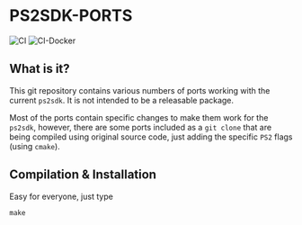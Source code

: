 # PS2SDK-PORTS

![CI](https://github.com/ps2dev/ps2sdk-ports/workflows/CI/badge.svg)
![CI-Docker](https://github.com/ps2dev/ps2sdk-ports/workflows/CI-Docker/badge.svg)

## What is it?
This git repository contains various numbers of ports working with the current `ps2sdk`. It is not intended to be a releasable package.

Most of the ports contain specific changes to make them work for the `ps2sdk`, however, there are some ports included as a `git clone` that are being compiled using original source code, just adding the specific `PS2` flags (using `cmake`).

## Compilation & Installation

Easy for everyone, just type 
```
make
```
